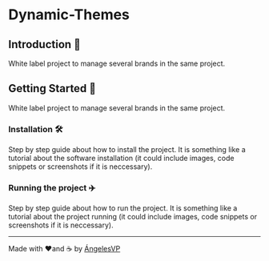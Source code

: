 # Dynamic-Themes
## **Introduction 🎉**

White label project to manage several brands in the same project.

## **Getting Started 🚀**

White label project to manage several brands in the same project.

### **Installation 🛠**

Step by step guide about how to install the project. It is something like a tutorial about the software installation (it could include images, code snippets or screenshots if it is neccessary).

### **Running the project ✈️**

Step by step guide about how to run the project. It is something like a tutorial about the project running (it could include images, code snippets or screenshots if it is neccessary).


---

Made with ❤️and ☕ by [ÁngelesVP](https://github.com/AVazPar)

